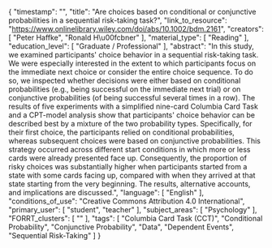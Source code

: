 {
    "timestamp": "",
    "title": "Are choices based on conditional or conjunctive probabilities in a sequential risk-taking task?",
    "link_to_resource": "https://www.onlinelibrary.wiley.com/doi/abs/10.1002/bdm.2161",
    "creators": [
        "Peter Haffke",
        "Ronald H\u00fcbner"
    ],
    "material_type": [
        "Reading"
    ],
    "education_level": [
        "Graduate / Professional"
    ],
    "abstract": "In this study, we examined participants' choice behavior in a sequential risk-taking task. We were especially interested in the extent to which participants focus on the immediate next choice or consider the entire choice sequence. To do so, we inspected whether decisions were either based on conditional probabilities (e.g., being successful on the immediate next trial) or on conjunctive probabilities (of being successful several times in a row). The results of five experiments with a simplified nine-card Columbia Card Task and a CPT-model analysis show that participants' choice behavior can be described best by a mixture of the two probability types. Specifically, for their first choice, the participants relied on conditional probabilities, whereas subsequent choices were based on conjunctive probabilities. This strategy occurred across different start conditions in which more or less cards were already presented face up. Consequently, the proportion of risky choices was substantially higher when participants started from a state with some cards facing up, compared with when they arrived at that state starting from the very beginning. The results, alternative accounts, and implications are discussed.",
    "language": [
        "English"
    ],
    "conditions_of_use": "Creative Commons Attribution 4.0 International",
    "primary_user": [
        "student",
        "teacher"
    ],
    "subject_areas": [
        "Psychology"
    ],
    "FORRT_clusters": [
        ""
    ],
    "tags": [
        "Columbia Card Task (CCT)",
        "Conditional Probability",
        "Conjunctive Probability",
        "Data",
        "Dependent Events",
        "Sequential Risk-Taking"
    ]
}